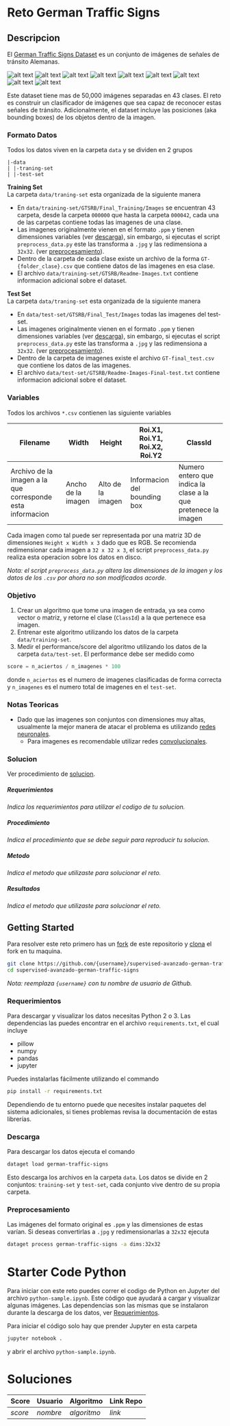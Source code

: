 # Reto German Traffic Signs
## Descripcion
El [German Traffic Signs Dataset](http://benchmark.ini.rub.de/?section=gtsrb&subsection=news) es un conjunto de imágenes de señales de tránsito Alemanas.

![alt text][s1] ![alt text][s2] ![alt text][s3] ![alt text][s4] ![alt text][s5] ![alt text][s6] ![alt text][s7] ![alt text][s8] ![alt text][s9]

Este dataset tiene mas de 50,000 imágenes separadas en 43 clases. El reto es construir un clasificador de imágenes que sea capaz de reconocer estas señales de tránsito. Adicionalmente, el dataset incluye las posiciones (aka bounding boxes) de los objetos dentro de la imagen.

### Formato Datos
Todos los datos viven en la carpeta `data` y se dividen en 2 grupos
```
|-data
| |-traning-set
| |-test-set
```
**Training Set** <br>
La carpeta `data/traning-set` esta organizada de la siguiente manera
* En `data/training-set/GTSRB/Final_Training/Images` se encuentran 43 carpeta, desde la carpeta `000000` que hasta la carpeta `000042`, cada una de las carpetas contiene todas las imagenes de una clase.
* Las imagenes originalmente vienen en el formato `.ppm` y tienen dimensiones variables (ver [descarga](#descarga)), sin embargo, si ejecutas el script `preprocess_data.py` este las transforma a `.jpg` y las redimensiona a `32x32`.  (ver [preprocesamiento](#preprocesamiento)).
* Dentro de la carpeta de cada clase existe un archivo de la forma `GT-{folder_clase}.csv` que contiene datos de las imagenes en esa clase.
* El archivo `data/training-set/GTSRB/Readme-Images.txt` contiene informacion adicional sobre el dataset.

**Test Set** <br>
La carpeta `data/traning-set` esta organizada de la siguiente manera
* En `data/test-set/GTSRB/Final_Test/Images` todas las imagenes del test-set.
* Las imagenes originalmente vienen en el formato `.ppm` y tienen dimensiones variables (ver [descarga](#descarga)), sin embargo, si ejecutas el script `preprocess_data.py` este las transforma a `.jpg` y las redimensiona a `32x32`.  (ver [preprocesamiento](#preprocesamiento)).
* Dentro de la carpeta de imagenes existe el archivo `GT-final_test.csv` que contiene los datos de las imagenes.
* El archivo `data/test-set/GTSRB/Readme-Images-Final-test.txt` contiene informacion adicional sobre el dataset.

### Variables
Todos los archivos `*.csv` contienen las siguiente variables

| Filename | Width | Height | Roi.X1,  Roi.Y1,  Roi.X2, Roi.Y2 | ClassId |
| - |  - |  - |  - |  - |
| Archivo de la imagen a la que corresponde esta informacion | Ancho de la imagen | Alto de la imagen | Informacion del bounding box | Numero entero que indica la clase a la que pretenece la imagen |

Cada imagen como tal puede ser representada por una matriz 3D de dimensiones `Height x Width x 3` dado que es RGB. Se recomienda redimensionar cada imagen a `32 x 32 x 3`, el script `preprocess_data.py` realiza esta operacion sobre los datos en disco.

*Nota: el script `preprocess_data.py` altera las dimensiones de la imagen y los datos de los `.csv` por ahora no son modificados acorde.*

### Objetivo
1. Crear un algoritmo que tome una imagen de entrada, ya sea como vector o matriz, y retorne el clase (`ClassId`) a la que pertenece esa imagen.
1. Entrenar este algoritmo utilizando los datos de la carpeta `data/training-set`.
1. Medir el performance/score del algoritmo utilizando los datos de la carpeta `data/test-set`. El performance debe ser medido como
```python
score = n_aciertos / n_imagenes * 100
```
donde `n_aciertos` es el numero de imagenes clasificadas de forma correcta y `n_imagenes` es el numero total de imagenes en el `test-set`.

### Notas Teoricas
* Dado que las imagenes son conjuntos con dimensiones muy altas, usualmente la mejor manera de atacar el problema es utilizando [redes neuronales](https://en.wikipedia.org/wiki/Artificial_neural_network).
  * Para imagenes es recomendable utilizar redes [convolucionales](http://cs231n.github.io/convolutional-networks/).

### Solucion
Ver procedimiento de [solucion](https://github.com/colomb-ia/formato-retos#solucion).

##### Requerimientos
*Indica los requerimientos para utilizar el codigo de tu solucion.*

##### Procedimiento
*Indica el procedimiento que se debe seguir para reproducir tu solucion.*

##### Metodo
*Indica el metodo que utilizaste para solucionar el reto.*

##### Resultados
*Indica el metodo que utilizaste para solucionar el reto.*

## Getting Started
Para resolver este reto primero has un [fork](https://help.github.com/articles/fork-a-repo/) de este repositorio y [clona](https://help.github.com/articles/cloning-a-repository/) el fork en tu maquina.

```bash
git clone https://github.com/{username}/supervised-avanzado-german-traffic-signs
cd supervised-avanzado-german-traffic-signs
```

*Nota: reemplaza `{username}` con tu nombre de usuario de Github.*

### Requerimientos
Para descargar y visualizar los datos necesitas Python 2 o 3. Las dependencias las puedes encontrar en el archivo `requirements.txt`, el cual incluye
* pillow
* numpy
* pandas
* jupyter

Puedes instalarlas fácilmente utilizando el commando

```bash
pip install -r requirements.txt
```
Dependiendo de tu entorno puede que necesites instalar paquetes del sistema adicionales, si tienes problemas revisa la documentación de estas librerías.

### Descarga
Para descargar los datos ejecuta el comando
```bash
dataget load german-traffic-signs
```
Esto descarga los archivos en la carpeta `data`. Los datos se divide en 2 conjuntos: `training-set` y `test-set`, cada conjunto vive dentro de su propia carpeta.

### Preprocesamiento
Las imágenes del formato original es `.ppm` y las dimensiones de estas varían. Si deseas convertirlas a `.jpg` y redimensionarlas a `32x32` ejecuta

```bash
dataget process german-traffic-signs -a dims:32x32 
```

# Starter Code Python
Para iniciar con este reto puedes correr el codigo de Python en Jupyter del archivo `python-sample.ipynb`. Este código que ayudará a cargar y visualizar algunas imágenes. Las dependencias son las mismas que se instalaron durante la descarga de los datos, ver [Requerimientos](#requerimientos).

Para iniciar el código solo hay que prender Jupyter en esta carpeta

```bash
jupyter notebook .
```
y abrir el archivo `python-sample.ipynb`.


# Soluciones
| Score | Usuario |	Algoritmo | Link Repo |
| - | - | - | - |
| *score* | *nombre* | *algoritmo* | *link* |



[s1]: http://benchmark.ini.rub.de/Images/gtsrb/0.png "S"
[s2]: http://benchmark.ini.rub.de/Images/gtsrb/1.png "S"
[s3]: http://benchmark.ini.rub.de/Images/gtsrb/2.png "S"
[s4]: http://benchmark.ini.rub.de/Images/gtsrb/3.png "S"
[s5]: http://benchmark.ini.rub.de/Images/gtsrb/4.png "S"
[s6]: http://benchmark.ini.rub.de/Images/gtsrb/5.png "S"
[s7]: http://benchmark.ini.rub.de/Images/gtsrb/6.png "S"
[s8]: http://benchmark.ini.rub.de/Images/gtsrb/11.png "S"
[s9]: http://benchmark.ini.rub.de/Images/gtsrb/8.png "S"
